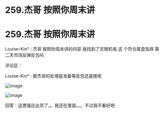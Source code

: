 # 259.杰哥 按照你周末讲

# 259.杰哥 按照你周末讲

Louise-Kin* : 杰哥 按照你周末讲的内容 我找到了天银机电 这 个符合尾盘急跌 第二天市场反弹反包吗

评论区：

Louise-Kin* : 那杰哥的处理是准备等反包还是摁呢

![image](img/Image_094.png)

![image](img/Image_095.png)

回答：这票强庄出货了。。我还在里面。。。不过我不看好吧